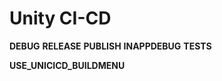 # Unity CI-CD

__DEBUG__
__RELEASE__
__PUBLISH__
__INAPPDEBUG__
__TESTS__


__USE_UNICICD_BUILDMENU__
